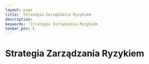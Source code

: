 ```yaml
---
layout: page
title:  Strategia Zarządzania Ryzykiem
description:
keywords:  Strategia Zarządzania Ryzykiem
navbar_pos: 1
---
```

#  Strategia Zarządzania Ryzykiem
